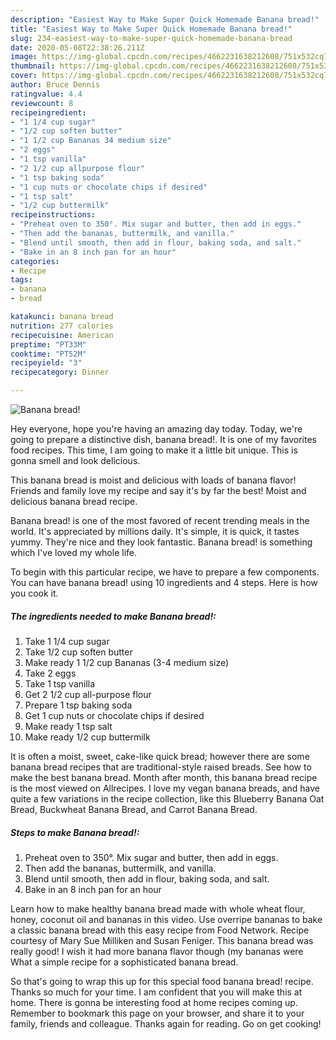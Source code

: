 ```yaml
---
description: "Easiest Way to Make Super Quick Homemade Banana bread!"
title: "Easiest Way to Make Super Quick Homemade Banana bread!"
slug: 234-easiest-way-to-make-super-quick-homemade-banana-bread
date: 2020-05-08T22:38:26.211Z
image: https://img-global.cpcdn.com/recipes/4662231638212608/751x532cq70/banana-bread-recipe-main-photo.jpg
thumbnail: https://img-global.cpcdn.com/recipes/4662231638212608/751x532cq70/banana-bread-recipe-main-photo.jpg
cover: https://img-global.cpcdn.com/recipes/4662231638212608/751x532cq70/banana-bread-recipe-main-photo.jpg
author: Bruce Dennis
ratingvalue: 4.4
reviewcount: 8
recipeingredient:
- "1 1/4 cup sugar"
- "1/2 cup soften butter"
- "1 1/2 cup Bananas 34 medium size"
- "2 eggs"
- "1 tsp vanilla"
- "2 1/2 cup allpurpose flour"
- "1 tsp baking soda"
- "1 cup nuts or chocolate chips if desired"
- "1 tsp salt"
- "1/2 cup buttermilk"
recipeinstructions:
- "Preheat oven to 350°. Mix sugar and butter, then add in eggs."
- "Then add the bananas, buttermilk, and vanilla."
- "Blend until smooth, then add in flour, baking soda, and salt."
- "Bake in an 8 inch pan for an hour"
categories:
- Recipe
tags:
- banana
- bread

katakunci: banana bread 
nutrition: 277 calories
recipecuisine: American
preptime: "PT33M"
cooktime: "PT52M"
recipeyield: "3"
recipecategory: Dinner

---
```



![Banana bread!](https://img-global.cpcdn.com/recipes/4662231638212608/751x532cq70/banana-bread-recipe-main-photo.jpg)

Hey everyone, hope you're having an amazing day today. Today, we're going to prepare a distinctive dish, banana bread!. It is one of my favorites food recipes. This time, I am going to make it a little bit unique. This is gonna smell and look delicious.

This banana bread is moist and delicious with loads of banana flavor! Friends and family love my recipe and say it&#39;s by far the best! Moist and delicious banana bread recipe.

Banana bread! is one of the most favored of recent trending meals in the world. It's appreciated by millions daily. It's simple, it is quick, it tastes yummy. They're nice and they look fantastic. Banana bread! is something which I've loved my whole life.


To begin with this particular recipe, we have to prepare a few components. You can have banana bread! using 10 ingredients and 4 steps. Here is how you cook it.

<!--inarticleads1-->

##### The ingredients needed to make Banana bread!:

1. Take 1 1/4 cup sugar
1. Take 1/2 cup soften butter
1. Make ready 1 1/2 cup Bananas (3-4 medium size)
1. Take 2 eggs
1. Take 1 tsp vanilla
1. Get 2 1/2 cup all-purpose flour
1. Prepare 1 tsp baking soda
1. Get 1 cup nuts or chocolate chips if desired
1. Make ready 1 tsp salt
1. Make ready 1/2 cup buttermilk


It is often a moist, sweet, cake-like quick bread; however there are some banana bread recipes that are traditional-style raised breads. See how to make the best banana bread. Month after month, this banana bread recipe is the most viewed on Allrecipes. I love my vegan banana breads, and have quite a few variations in the recipe collection, like this Blueberry Banana Oat Bread, Buckwheat Banana Bread, and Carrot Banana Bread. 

<!--inarticleads2-->

##### Steps to make Banana bread!:

1. Preheat oven to 350°. Mix sugar and butter, then add in eggs.
1. Then add the bananas, buttermilk, and vanilla.
1. Blend until smooth, then add in flour, baking soda, and salt.
1. Bake in an 8 inch pan for an hour


Learn how to make healthy banana bread made with whole wheat flour, honey, coconut oil and bananas in this video. Use overripe bananas to bake a classic banana bread with this easy recipe from Food Network. Recipe courtesy of Mary Sue Milliken and Susan Feniger. This banana bread was really good! I wish it had more banana flavor though (my bananas were What a simple recipe for a sophisticated banana bread. 

So that's going to wrap this up for this special food banana bread! recipe. Thanks so much for your time. I am confident that you will make this at home. There is gonna be interesting food at home recipes coming up. Remember to bookmark this page on your browser, and share it to your family, friends and colleague. Thanks again for reading. Go on get cooking!
